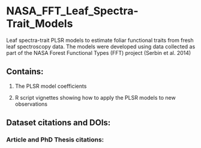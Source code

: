 # NASA_FFT_Leaf_Spectra-Trait_Models
Leaf spectra-trait PLSR models to estimate foliar functional traits from fresh leaf spectroscopy data.  The models were developed using data collected as part of the NASA Forest Functional Types (FFT) project (Serbin et al. 2014)


## Contains:
1) The PLSR model coefficients

2) R script vignettes showing how to apply the PLSR models to new observations


## Dataset citations and DOIs:


### Article and PhD Thesis citations:
